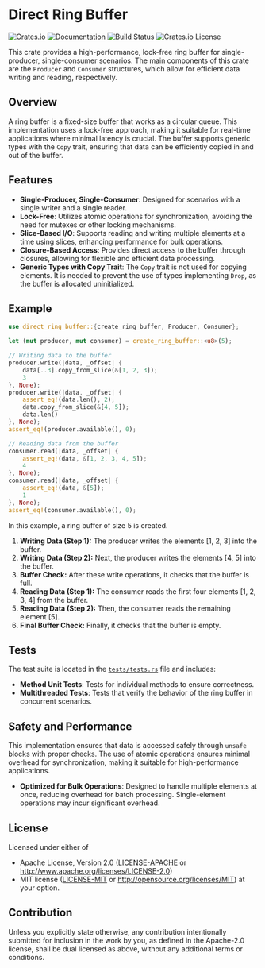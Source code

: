 # Direct Ring Buffer

[![Crates.io](https://img.shields.io/crates/v/direct_ring_buffer.svg)](https://crates.io/crates/direct_ring_buffer)
[![Documentation](https://docs.rs/direct_ring_buffer/badge.svg)](https://docs.rs/direct_ring_buffer)
[![Build Status](https://github.com/ain1084/direct_ring_buffer/workflows/Rust/badge.svg)](https://github.com/ain1084/direct_ring_buffer/actions?query=workflow%3ARust)
![Crates.io License](https://img.shields.io/crates/l/direct_ring_buffer)


This crate provides a high-performance, lock-free ring buffer for single-producer,
single-consumer scenarios. The main components of this crate are the `Producer` and
`Consumer` structures, which allow for efficient data writing and reading, respectively.

## Overview

A ring buffer is a fixed-size buffer that works as a circular queue. This implementation
uses a lock-free approach, making it suitable for real-time applications where minimal
latency is crucial. The buffer supports generic types with the `Copy` trait, ensuring
that data can be efficiently copied in and out of the buffer.

## Features

- **Single-Producer, Single-Consumer**: Designed for scenarios with a single writer
    and a single reader.
- **Lock-Free**: Utilizes atomic operations for synchronization, avoiding the need
    for mutexes or other locking mechanisms.
- **Slice-Based I/O**: Supports reading and writing multiple elements at a time
    using slices, enhancing performance for bulk operations.
- **Closure-Based Access**: Provides direct access to the buffer through closures,
    allowing for flexible and efficient data processing.
- **Generic Types with Copy Trait**: The `Copy` trait is not used for copying elements.
    It is needed to prevent the use of types implementing `Drop`, as the buffer is
    allocated uninitialized.

## Example

```rust
use direct_ring_buffer::{create_ring_buffer, Producer, Consumer};

let (mut producer, mut consumer) = create_ring_buffer::<u8>(5);

// Writing data to the buffer
producer.write(|data, _offset| {
    data[..3].copy_from_slice(&[1, 2, 3]);
    3
}, None);
producer.write(|data, _offset| {
    assert_eq!(data.len(), 2);
    data.copy_from_slice(&[4, 5]);
    data.len()
}, None);
assert_eq!(producer.available(), 0);

// Reading data from the buffer
consumer.read(|data, _offset| {
    assert_eq!(data, &[1, 2, 3, 4, 5]);
    4
}, None);
consumer.read(|data, _offset| {
    assert_eq!(data, &[5]);
    1
}, None);
assert_eq!(consumer.available(), 0);
```

In this example, a ring buffer of size 5 is created. 

1. **Writing Data (Step 1):**
  The producer writes the elements \[1, 2, 3\] into the buffer.
2. **Writing Data (Step 2):**
  Next, the producer writes the elements \[4, 5\] into the buffer.
3. **Buffer Check:**
  After these write operations, it checks that the buffer is full.
4. **Reading Data (Step 1):**
  The consumer reads the first four elements \[1, 2, 3, 4\] from the buffer.
5. **Reading Data (Step 2):**
  Then, the consumer reads the remaining element \[5\].
6. **Final Buffer Check:**
  Finally, it checks that the buffer is empty.

## Tests

The test suite is located in the [`tests/tests.rs`](https://github.com/ain1084/direct_ring_buffer/blob/main/tests/tests.rs) file and includes:
- **Method Unit Tests**: Tests for individual methods to ensure correctness.
- **Multithreaded Tests**: Tests that verify the behavior of the ring buffer in concurrent scenarios.

## Safety and Performance

This implementation ensures that data is accessed safely through `unsafe` blocks with proper checks. The use of atomic operations ensures minimal overhead for synchronization, making it suitable for high-performance applications.

- **Optimized for Bulk Operations**: Designed to handle multiple elements at once, reducing overhead for batch processing. Single-element operations may incur significant overhead.

## License

Licensed under either of
- Apache License, Version 2.0
([LICENSE-APACHE](LICENSE-APACHE) or http://www.apache.org/licenses/LICENSE-2.0)
- MIT license ([LICENSE-MIT](LICENSE-MIT) or http://opensource.org/licenses/MIT)
at your option.

## Contribution

Unless you explicitly state otherwise, any contribution intentionally submitted for inclusion in the work by you, as defined in the Apache-2.0 license, shall be dual licensed as above, without any additional terms or conditions.

